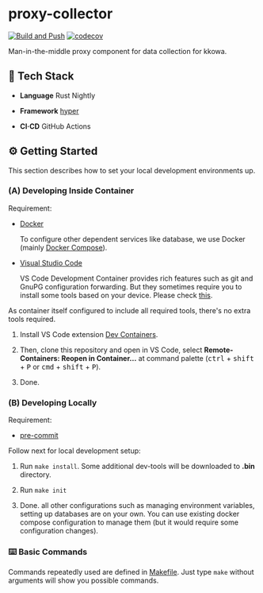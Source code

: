 # proxy-collector

[![Build and Push](https://github.com/kkowa/proxy-collector/actions/workflows/build-and-push.yml/badge.svg)](https://github.com/kkowa/proxy-collector/actions/workflows/build-and-push.yml)
[![codecov](https://codecov.io/gh/kkowa/proxy-collector/branch/main/graph/badge.svg?token=5YZYC7HKQ9)](https://codecov.io/gh/kkowa/proxy-collector)

Man-in-the-middle proxy component for data collection for kkowa.

## 🧰 Tech Stack

- **Language** Rust Nightly

- **Framework** [hyper](https://hyper.rs/)

- **CI·CD** GitHub Actions

## ⚙️ Getting Started

This section describes how to set your local development environments up.

### **(A)** Developing Inside Container

Requirement:

- [Docker](https://www.docker.com/)

  To configure other dependent services like database, we use Docker (mainly [Docker Compose](https://docs.docker.com/compose/)).

- [Visual Studio Code](https://code.visualstudio.com/)

  VS Code Development Container provides rich features such as git and GnuPG configuration forwarding. But they sometimes require you to install some tools based on your device. Please check [this](https://code.visualstudio.com/docs/remote/containers#_sharing-git-credentials-with-your-container).

As container itself configured to include all required tools, there's no extra tools required.

1. Install VS Code extension [Dev Containers](https://marketplace.visualstudio.com/items?itemName=ms-vscode-remote.remote-containers).

1. Then, clone this repository and open in VS Code, select **Remote-Containers: Reopen in Container...** at command palette (<kbd>ctrl</kbd> + <kbd>shift</kbd> + <kbd>P</kbd> or <kbd>cmd</kbd> + <kbd>shift</kbd> + <kbd>P</kbd>).

1. Done.

### **(B)** Developing Locally

Requirement:

- [pre-commit](https://pre-commit.com/)

Follow next for local development setup:

1. Run `make install`. Some additional dev-tools will be downloaded to **.bin** directory.

1. Run `make init`

1. Done. all other configurations such as managing environment variables, setting up databases are on your own. You can use existing docker compose configuration to manage them (but it would require some configuration changes).

### ⌨️ Basic Commands

Commands repeatedly used are defined in [Makefile](./Makefile). Just type `make` without arguments will show you possible commands.
